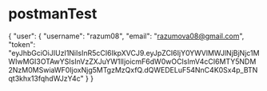 # postmanTest
{
    "user": {
        "username": "razum08",
        "email": "razumova08@gmail.com",
        "token": "eyJhbGciOiJIUzI1NiIsInR5cCI6IkpXVCJ9.eyJpZCI6IjY0YWVlMWJlNjBjNjc1MWIwMGI3OTAwYSIsInVzZXJuYW1lIjoicmF6dW0wOCIsImV4cCI6MTY5NDM2NzM0MSwiaWF0IjoxNjg5MTgzMzQxfQ.dQWEDELuF54NnC4K0Sx4p_BTNqt3khx13fqhdWJzY4c"
    }
}
